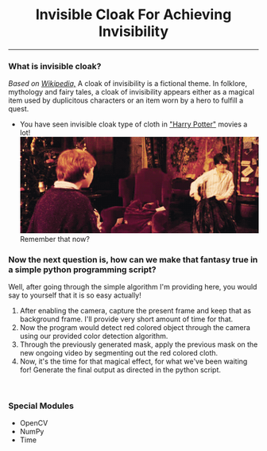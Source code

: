 <h1 align="center"> Invisible Cloak For Achieving Invisibility </h1>


<hr>

### What is invisible cloak? ###
<i> Based on [Wikipedia,](https://en.wikipedia.org/wiki/Cloak_of_invisibility) </i>
A cloak of invisibility is a fictional theme. In folklore, mythology and fairy tales, a cloak of invisibility appears either as a magical item used by duplicitous characters or an item worn by a hero to fulfill a quest.
<br>


* You have seen invisible cloak type of cloth in ["Harry Potter"](https://en.wikipedia.org/wiki/Harry_Potter) movies a lot!
![Sample](img/sample.gif)
 Remember that now?

### Now the next question is, how can we make that fantasy true in a simple python programming script? ### 

Well, after going through the simple algorithm I'm providing here, you would say to yourself that it is so easy actually!
<br> 

1. After enabling the camera, capture the present frame and keep that as background frame. I'll provide very short amount of time for that.
2. Now the program would detect red colored object through the camera using our provided color detection algorithm. 
3. Through the previously generated mask, apply the previous mask on the new ongoing video by segmenting out the red colored cloth.
4. Now, it's the time for that magical effect, for what we've been waiting for! Generate the final output as directed in the python script.

<br>

### Special Modules ###
- OpenCV
- NumPy
- Time
